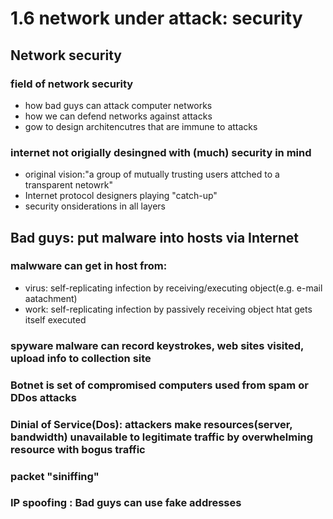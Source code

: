 # 1.6 network under attack: security
## Network security
### field of network security
- how bad guys can attack computer networks
- how we can defend networks against attacks
- gow to design architencutres that are immune to attacks

### internet not origially desingned with (much) security in mind
- original vision:"a group of mutually trusting users attched to a transparent netowrk"
- Internet protocol designers playing "catch-up"
- security onsiderations in all layers


## Bad guys: put malware into hosts via Internet
### malwware can get in host from:
- virus: self-replicating infection by receiving/executing object(e.g. e-mail aatachment)
- work: self-replicating infection by passively receiving object htat gets itself executed

### spyware malware can record keystrokes, web sites visited, upload info to collection site

### Botnet is set of compromised computers used from spam or DDos attacks

### Dinial of Service(Dos): attackers make resources(server, bandwidth) unavailable to legitimate traffic by overwhelming resource with bogus traffic

### packet "siniffing"

### IP spoofing : Bad guys can use fake addresses
